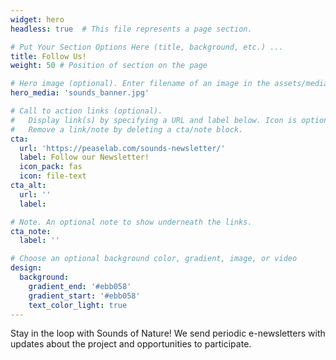 ```yaml
---
widget: hero
headless: true  # This file represents a page section.

# Put Your Section Options Here (title, background, etc.) ...
title: Follow Us!
weight: 50 # Position of section on the page

# Hero image (optional). Enter filename of an image in the assets/media/ folder.
hero_media: 'sounds_banner.jpg'

# Call to action links (optional).
#   Display link(s) by specifying a URL and label below. Icon is optional for `cta`.
#   Remove a link/note by deleting a cta/note block.
cta:
  url: 'https://peaselab.com/sounds-newsletter/'
  label: Follow our Newsletter!
  icon_pack: fas
  icon: file-text
cta_alt:
  url: ''
  label: 

# Note. An optional note to show underneath the links.
cta_note:
  label: ''

# Choose an optional background color, gradient, image, or video
design:
  background:
    gradient_end: '#ebb058'
    gradient_start: '#ebb058'
    text_color_light: true
---
```

Stay in the loop with Sounds of Nature! We send periodic e-newsletters with updates about the project and opportunities to participate.
